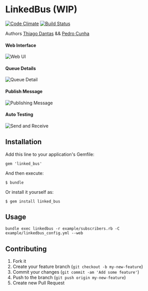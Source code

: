 # LinkedBus (WIP)
[![Code Climate](https://codeclimate.com/repos/5314e4d1e30ba06d7c000d10/badges/f8d7dcfc5d8fe705a19d/gpa.png)](https://codeclimate.com/repos/5314e4d1e30ba06d7c000d10/feed)
[![Build Status](https://travis-ci.org/tdantas/linkedbus.png?branch=master)](https://travis-ci.org/tdantas/linkedbus)

Authors [Thiago Dantas](https://github.com/tdantas) && [Pedro Cunha](https://github.com/pedrocunha) 

#### Web Interface  

![Web UI](https://github.com/pedrocunha/linked_bus/raw/master/docs/images/queues.jpg)    

#### Queue Details 

![Queue Detail](https://github.com/pedrocunha/linked_bus/raw/master/docs/images/queue_detail.jpg)  

#### Publish Message

![Publishing Message](https://github.com/pedrocunha/linked_bus/raw/master/docs/images/publishing.jpg)  

#### Auto Testing

![Send and Receive](https://github.com/pedrocunha/linked_bus/raw/master/docs/images/autotest.jpg)


## Installation

Add this line to your application's Gemfile:

    gem 'linked_bus'

And then execute:

    $ bundle

Or install it yourself as:

    $ gem install linked_bus

## Usage

    bundle exec linkedbus -r example/subscribers.rb -C example/linkedbus_config.yml --web

## Contributing

1. Fork it
2. Create your feature branch (`git checkout -b my-new-feature`)
3. Commit your changes (`git commit -am 'Add some feature'`)
4. Push to the branch (`git push origin my-new-feature`)
5. Create new Pull Request
